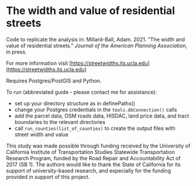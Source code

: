 # The width and value of residential streets

Code to replicate the analysis in:
Millard-Ball, Adam. 2021. "The width and value of residential streets." *Journal of the American Planning Association*, in press.

For more information visit [https://streetwidths.its.ucla.edu](https://streetwidths.its.ucla.edu)

Requires Postgres/PostGIS and Python. 

To run (abbreviated guide - please contact me for assistance):
- set up your directory structure as in definePaths()
- change your Postgres credentials in the `tools.dbConnection()` calls 
- add the parcel data, OSM roads data, HISDAC, land price data, and tract boundaries to the relevant directories
- call `run_counties(list_of_counties)` to create the output files with street width and value

This study was made possible through funding received by the University of California Institute of Transportation Studies Statewide Transportation Research Program, funded by the Road Repair and Accountability Act of 2017 (SB 1). The authors would like to thank the State of California for its support of university-based research, and especially for the funding provided in support of this project.

